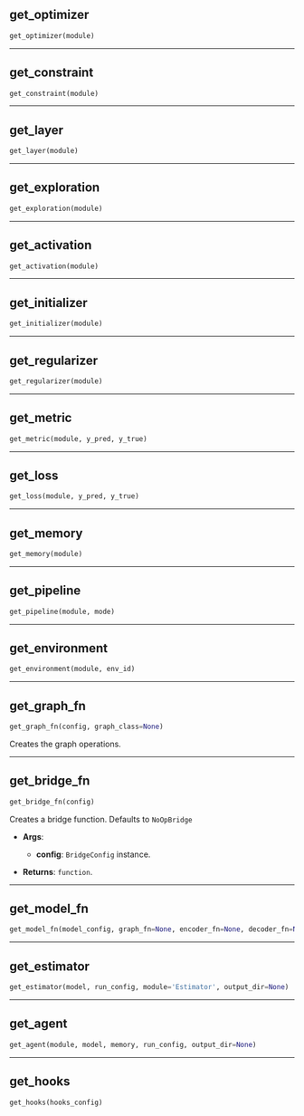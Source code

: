 ## get_optimizer


```python
get_optimizer(module)
```


----

## get_constraint


```python
get_constraint(module)
```


----

## get_layer


```python
get_layer(module)
```


----

## get_exploration


```python
get_exploration(module)
```


----

## get_activation


```python
get_activation(module)
```


----

## get_initializer


```python
get_initializer(module)
```


----

## get_regularizer


```python
get_regularizer(module)
```


----

## get_metric


```python
get_metric(module, y_pred, y_true)
```


----

## get_loss


```python
get_loss(module, y_pred, y_true)
```


----

## get_memory


```python
get_memory(module)
```


----

## get_pipeline


```python
get_pipeline(module, mode)
```


----

## get_environment


```python
get_environment(module, env_id)
```


----

## get_graph_fn


```python
get_graph_fn(config, graph_class=None)
```


Creates the graph operations.

----

## get_bridge_fn


```python
get_bridge_fn(config)
```


Creates a bridge function. Defaults to `NoOpBridge`

- __Args__:
	- __config__: `BridgeConfig` instance.

- __Returns__:
	`function`.


----

## get_model_fn


```python
get_model_fn(model_config, graph_fn=None, encoder_fn=None, decoder_fn=None, bridge_fn=None)
```


----

## get_estimator


```python
get_estimator(model, run_config, module='Estimator', output_dir=None)
```


----

## get_agent


```python
get_agent(module, model, memory, run_config, output_dir=None)
```


----

## get_hooks


```python
get_hooks(hooks_config)
```
